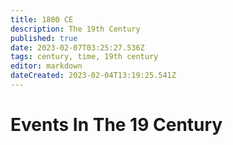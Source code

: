 ```yaml
---
title: 1800 CE
description: The 19th Century
published: true
date: 2023-02-07T03:25:27.536Z
tags: century, time, 19th century
editor: markdown
dateCreated: 2023-02-04T13:19:25.541Z
---
```


# Events In The 19 Century
